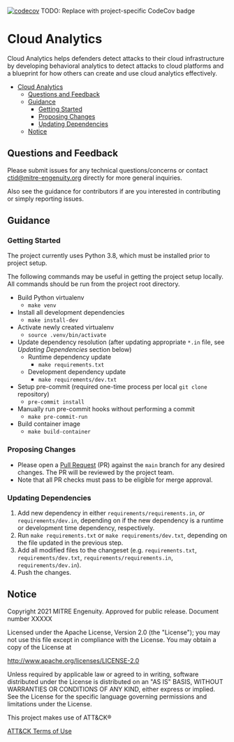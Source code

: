 [![codecov](https://codecov.io/gh/center-for-threat-informed-defense/project-template/branch/main/graph/badge.svg?token=ygDiymg8y3)](https://codecov.io/gh/center-for-threat-informed-defense/project-template)
TODO: Replace with project-specific CodeCov badge

# Cloud Analytics
Cloud Analytics helps defenders detect attacks to their cloud infrastructure by developing behavioral analytics to detect attacks to cloud platforms and a blueprint for how others can create and use cloud analytics effectively.

- [Cloud Analytics](#cloud-analytics)
  - [Questions and Feedback](#questions-and-feedback)
  - [Guidance](#guidance)
    - [Getting Started](#getting-started)
    - [Proposing Changes](#proposing-changes)
    - [Updating Dependencies](#updating-dependencies)
  - [Notice](#notice)

## Questions and Feedback
Please submit issues for any technical questions/concerns or contact ctid@mitre-engenuity.org directly for more general inquiries.

Also see the guidance for contributors if are you interested in contributing or simply reporting issues.

## Guidance

### Getting Started

The project currently uses Python 3.8, which must be installed prior to project setup.

The following commands may be useful in getting the project setup locally. All commands should be run from the project root directory.

* Build Python virtualenv
  * `make venv`
* Install all development dependencies
  * `make install-dev`
* Activate newly created virtualenv
  * `source .venv/bin/activate`
* Update dependency resolution (after updating appropriate `*.in` file, see _Updating Dependencies_ section below)
  * Runtime dependency update
    * `make requirements.txt`
  * Development dependency update
    * `make requirements/dev.txt`
* Setup pre-commit (required one-time process per local `git clone` repository)
  * `pre-commit install`
* Manually run pre-commit hooks without performing a commit
  * `make pre-commit-run`
* Build container image
  * `make build-container`


### Proposing Changes

* Please open a [Pull Request](https://docs.github.com/en/pull-requests/collaborating-with-pull-requests/proposing-changes-to-your-work-with-pull-requests/about-pull-requests) (PR) against the `main` branch for any desired changes. The PR will be reviewed by the project team.
* Note that all PR checks must pass to be eligible for merge approval.

### Updating Dependencies

1. Add new dependency in either `requirements/requirements.in`, _or_ `requirements/dev.in`, depending on if the new dependency is a runtime or development time dependency, respectively.
2. Run `make requirements.txt` or `make requirements/dev.txt`, depending on the file updated in the previous step.
3. Add all modified files to the changeset (e.g. `requirements.txt`, `requirements/dev.txt`, `requirements/requirements.in`, `requirements/dev.in`).
4. Push the changes.

## Notice
Copyright 2021 MITRE Engenuity. Approved for public release. Document number XXXXX

Licensed under the Apache License, Version 2.0 (the "License"); you may not use this file except in compliance with the License. You may obtain a copy of the License at

http://www.apache.org/licenses/LICENSE-2.0

Unless required by applicable law or agreed to in writing, software distributed under the License is distributed on an "AS IS" BASIS, WITHOUT WARRANTIES OR CONDITIONS OF ANY KIND, either express or implied. See the License for the specific language governing permissions and limitations under the License.

This project makes use of ATT&CK®

[ATT&CK Terms of Use](https://attack.mitre.org/resources/terms-of-use/)
